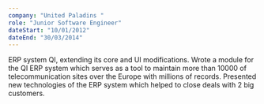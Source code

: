 ```yaml
---
company: "United Paladins "
role: "Junior Software Engineer"
dateStart: "10/01/2012"
dateEnd: "30/03/2014"
---
```


ERP system QI, extending its core and UI modifications.
Wrote a module for the QI ERP system which serves as a tool to
maintain more than 10000 of telecommunication sites over the Europe
with millions of records.
Presented new technologies of the ERP system which helped to close
deals with 2 big customers.
